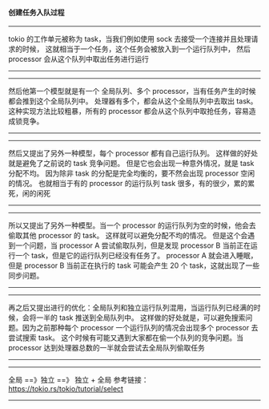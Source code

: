 #### 创建任务入队过程
***
tokio 的工作单元被称为 task，当我们例如使用 sock 去接受一个连接并且处理请求的时候，
这就相当于一个任务，这个任务会被放入到一个运行队列中，
然后 processor 会从这个队列中取出任务进行运行
***
***
然后他第一个模型就是有一个 全局队列、多个 processor，当有任务产生的时候都会推到这个全局队列中。
处理器有多个，都会从这个全局队列中去取出 task。
这种实现方法比较粗暴，所有的 processor 都会从这个队列中取抢任务，容易造成锁竞争。
***
***
然后又提出了另外一种模型，每个 processor 都有自己运行队列。
这样做的好处就是避免了之前说的 task 竞争问题。
但是它也会出现一种意外情况，就是 task 分配不均。
因为除非 task 的分配是完全均衡的，要不然会出现 processor 空闲的情况。
也就相当于有的 processor 的运行队列  task 很多，有的很少，累的累死，闲的闲死
***
***
所以又提出了另外一种模型。当一个 processor 的运行队列为空的时候，他会去偷取其他 processor 的 task。
这样就可以避免分配不均的情况。
但是这个会遇到一个问题，当 processor A 尝试偷取队列，但是发现 processor B 当前正在运行一个 task，但是它的运行队列已经没有任务了。
processor A 就会进入睡眠，但是 processor B 当前正在执行的 task 可能会产生 20 个 task，这就出现了一些同步问题。
***
***
再之后又提出进行的优化：全局队列和独立运行队列混用，当运行队列已经满的时候，会将一半的 task 推送到全局队列中。
这样做的好处就是，可以避免搜索问题。因为之前那种每个 processor 一个运行队列的情况会出现多个 processor 去尝试搜索 task。
这个时候有可能又遇到大家都在偷一个队列的竞争问题。当 processor 达到处理器总数的一半就会尝试去全局队列偷取任务
***
***
全局 ==》独立 ==》 独立 + 全局
参考链接：https://tokio.rs/tokio/tutorial/select
***